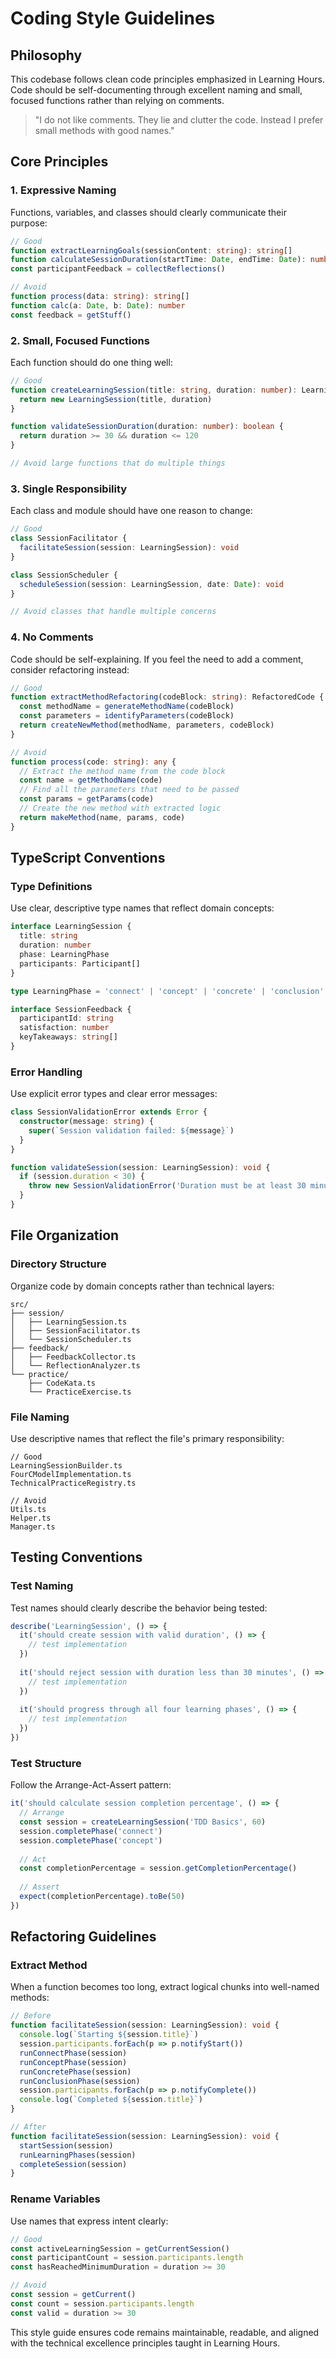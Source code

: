 # Coding Style Guidelines

## Philosophy

This codebase follows clean code principles emphasized in Learning Hours. Code should be self-documenting through excellent naming and small, focused functions rather than relying on comments.

> "I do not like comments. They lie and clutter the code. Instead I prefer small methods with good names."

## Core Principles

### 1. Expressive Naming
Functions, variables, and classes should clearly communicate their purpose:

```typescript
// Good
function extractLearningGoals(sessionContent: string): string[]
function calculateSessionDuration(startTime: Date, endTime: Date): number
const participantFeedback = collectReflections()

// Avoid
function process(data: string): string[]
function calc(a: Date, b: Date): number
const feedback = getStuff()
```

### 2. Small, Focused Functions
Each function should do one thing well:

```typescript
// Good
function createLearningSession(title: string, duration: number): LearningSession {
  return new LearningSession(title, duration)
}

function validateSessionDuration(duration: number): boolean {
  return duration >= 30 && duration <= 120
}

// Avoid large functions that do multiple things
```

### 3. Single Responsibility
Each class and module should have one reason to change:

```typescript
// Good
class SessionFacilitator {
  facilitateSession(session: LearningSession): void
}

class SessionScheduler {
  scheduleSession(session: LearningSession, date: Date): void
}

// Avoid classes that handle multiple concerns
```

### 4. No Comments
Code should be self-explaining. If you feel the need to add a comment, consider refactoring instead:

```typescript
// Good
function extractMethodRefactoring(codeBlock: string): RefactoredCode {
  const methodName = generateMethodName(codeBlock)
  const parameters = identifyParameters(codeBlock)
  return createNewMethod(methodName, parameters, codeBlock)
}

// Avoid
function process(code: string): any {
  // Extract the method name from the code block
  const name = getMethodName(code)
  // Find all the parameters that need to be passed
  const params = getParams(code)
  // Create the new method with extracted logic
  return makeMethod(name, params, code)
}
```

## TypeScript Conventions

### Type Definitions
Use clear, descriptive type names that reflect domain concepts:

```typescript
interface LearningSession {
  title: string
  duration: number
  phase: LearningPhase
  participants: Participant[]
}

type LearningPhase = 'connect' | 'concept' | 'concrete' | 'conclusion'

interface SessionFeedback {
  participantId: string
  satisfaction: number
  keyTakeaways: string[]
}
```

### Error Handling
Use explicit error types and clear error messages:

```typescript
class SessionValidationError extends Error {
  constructor(message: string) {
    super(`Session validation failed: ${message}`)
  }
}

function validateSession(session: LearningSession): void {
  if (session.duration < 30) {
    throw new SessionValidationError('Duration must be at least 30 minutes')
  }
}
```

## File Organization

### Directory Structure
Organize code by domain concepts rather than technical layers:

```
src/
├── session/
│   ├── LearningSession.ts
│   ├── SessionFacilitator.ts
│   └── SessionScheduler.ts
├── feedback/
│   ├── FeedbackCollector.ts
│   └── ReflectionAnalyzer.ts
└── practice/
    ├── CodeKata.ts
    └── PracticeExercise.ts
```

### File Naming
Use descriptive names that reflect the file's primary responsibility:

```
// Good
LearningSessionBuilder.ts
FourCModelImplementation.ts
TechnicalPracticeRegistry.ts

// Avoid
Utils.ts
Helper.ts
Manager.ts
```

## Testing Conventions

### Test Naming
Test names should clearly describe the behavior being tested:

```typescript
describe('LearningSession', () => {
  it('should create session with valid duration', () => {
    // test implementation
  })
  
  it('should reject session with duration less than 30 minutes', () => {
    // test implementation
  })
  
  it('should progress through all four learning phases', () => {
    // test implementation
  })
})
```

### Test Structure
Follow the Arrange-Act-Assert pattern:

```typescript
it('should calculate session completion percentage', () => {
  // Arrange
  const session = createLearningSession('TDD Basics', 60)
  session.completePhase('connect')
  session.completePhase('concept')
  
  // Act
  const completionPercentage = session.getCompletionPercentage()
  
  // Assert
  expect(completionPercentage).toBe(50)
})
```

## Refactoring Guidelines

### Extract Method
When a function becomes too long, extract logical chunks into well-named methods:

```typescript
// Before
function facilitateSession(session: LearningSession): void {
  console.log(`Starting ${session.title}`)
  session.participants.forEach(p => p.notifyStart())
  runConnectPhase(session)
  runConceptPhase(session)
  runConcretePhase(session)
  runConclusionPhase(session)
  session.participants.forEach(p => p.notifyComplete())
  console.log(`Completed ${session.title}`)
}

// After
function facilitateSession(session: LearningSession): void {
  startSession(session)
  runLearningPhases(session)
  completeSession(session)
}
```

### Rename Variables
Use names that express intent clearly:

```typescript
// Good
const activeLearningSession = getCurrentSession()
const participantCount = session.participants.length
const hasReachedMinimumDuration = duration >= 30

// Avoid
const session = getCurrent()
const count = session.participants.length
const valid = duration >= 30
```

This style guide ensures code remains maintainable, readable, and aligned with the technical excellence principles taught in Learning Hours.